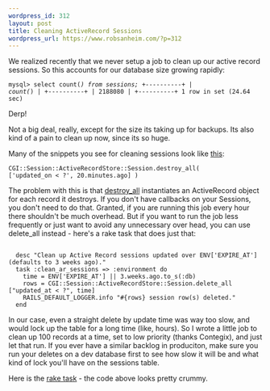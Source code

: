 ```yaml
--- 
wordpress_id: 312
layout: post
title: Cleaning ActiveRecord Sessions
wordpress_url: https://www.robsanheim.com/?p=312
---
```

We realized recently that we never setup a job to clean up our active record sessions.  So this accounts for our database size growing rapidly:

<code><pre>mysql> select count(*) from sessions;
+----------+
| count(*) |
+----------+
|  2188080 | 
+----------+
1 row in set (24.64 sec)</pre></code>

Derp!

Not a big deal, really, except for the size its taking up for backups.  Its also kind of a pain to clean up now, since its so huge.

Many of the snippets you see for cleaning sessions look like <a href="https://www.realityforge.org/articles/2006/03/01/removing-stale-rails-sessions">this</a>:

<code><pre>CGI::Session::ActiveRecordStore::Session.destroy_all( ['updated_on < ?', 20.minutes.ago] )</pre></pre></code>

The problem with this is that <a href="https://api.rubyonrails.com/classes/ActiveRecord/Base.html#M001000">destroy_all</a> instantiates an ActiveRecord object for each record it destroys.  If you don't have callbacks on your Sessions, you don't need to do that.  Granted, if you are running this job every hour there shouldn't be much overhead.  But if you want to run the job less frequently or just want to avoid any unnecessary over head, you can use delete_all instead - here's a rake task that does just that:

<pre><code>
  desc "Clean up Active Record sessions updated over ENV['EXPIRE_AT'] (defaults to 3 weeks ago)."
  task :clean_ar_sessions => :environment do 
    time = ENV['EXPIRE_AT'] || 3.weeks.ago.to_s(:db)
    rows = CGI::Session::ActiveRecordStore::Session.delete_all ["updated_at &lt; ?", time]
    RAILS_DEFAULT_LOGGER.info "#{rows} session row(s) deleted."
  end
</code></pre>

In our case, even a straight delete by update time was way too slow, and would lock up the table for a long time (like, hours).  So I wrote a little job to clean up 100 records at a time, set to low priority (thanks Contegix), and just let that run.  If you ever have a similar backlog in produciton, make sure you run your deletes on a dev database first to see how slow it will be and what kind of lock you'll have on the sessions table.

Here is the <a href="https://pastie.caboo.se/55447">rake task</a> - the code above looks pretty crummy.
